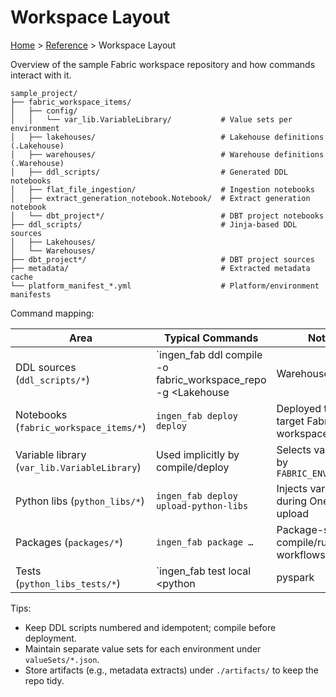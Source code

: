 # Workspace Layout

[Home](../index.md) > [Reference](environment-variables.md) > Workspace Layout

Overview of the sample Fabric workspace repository and how commands interact with it.

```
sample_project/
├── fabric_workspace_items/
│   ├── config/
│   │   └── var_lib.VariableLibrary/           # Value sets per environment
│   ├── lakehouses/                            # Lakehouse definitions (.Lakehouse)
│   ├── warehouses/                            # Warehouse definitions (.Warehouse)
│   ├── ddl_scripts/                           # Generated DDL notebooks
│   ├── flat_file_ingestion/                   # Ingestion notebooks
│   ├── extract_generation_notebook.Notebook/  # Extract generation notebook
│   └── dbt_project*/                          # DBT project notebooks
├── ddl_scripts/                               # Jinja-based DDL sources
│   ├── Lakehouses/
│   └── Warehouses/
├── dbt_project*/                              # DBT project sources
├── metadata/                                  # Extracted metadata cache
└── platform_manifest_*.yml                    # Platform/environment manifests
```

Command mapping:

| Area | Typical Commands | Notes |
|------|-------------------|-------|
| DDL sources (`ddl_scripts/*`) | `ingen_fab ddl compile -o fabric_workspace_repo -g <Lakehouse|Warehouse>` | Compiles to notebooks under `fabric_workspace_items/*` |
| Notebooks (`fabric_workspace_items/*`) | `ingen_fab deploy deploy` | Deployed to the target Fabric workspace |
| Variable library (`var_lib.VariableLibrary`) | Used implicitly by compile/deploy | Selects value set by `FABRIC_ENVIRONMENT` |
| Python libs (`python_libs/*`) | `ingen_fab deploy upload-python-libs` | Injects variables during OneLake upload |
| Packages (`packages/*`) | `ingen_fab package …` | Package-specific compile/run workflows |
| Tests (`python_libs_tests/*`) | `ingen_fab test local <python|pyspark|common>` | Use `FABRIC_ENVIRONMENT=local` |

Tips:
- Keep DDL scripts numbered and idempotent; compile before deployment.
- Maintain separate value sets for each environment under `valueSets/*.json`.
- Store artifacts (e.g., metadata extracts) under `./artifacts/` to keep the repo tidy.
